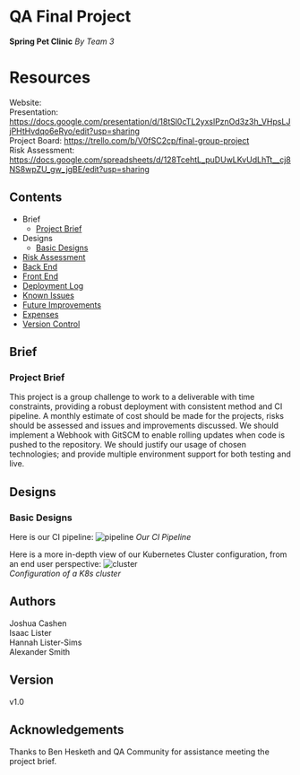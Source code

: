 # QA Final Project
**Spring Pet Clinic** _By Team 3_

# Resources

Website: <space><space>\
Presentation: https://docs.google.com/presentation/d/18tSl0cTL2yxslPznOd3z3h_VHpsLJjPHtHvdqo6eRyo/edit?usp=sharing <space><space>\
Project Board: https://trello.com/b/V0fSC2cp/final-group-project <space><space>\
Risk Assessment: https://docs.google.com/spreadsheets/d/128TcehtL_puDUwLKvUdLhTt__cj8NS8wpZU_gw_jgBE/edit?usp=sharing  
  
## Contents

* Brief
    * [Project Brief](#project-brief)
* Designs
    * [Basic Designs](#basic-designs)
* [Risk Assessment](#risk-assessment)
* [Back End](#back-end)
* [Front End](#front-end)
* [Deployment Log](#deployment-log)
* [Known Issues](#known-issues)
* [Future Improvements](#future-improvements)
* [Expenses](#expenses)
* [Version Control](#version-control)

## Brief
### Project Brief

This project is a group challenge to work to a deliverable with time constraints, providing a robust deployment with consistent method and CI pipeline.
A monthly estimate of cost should be made for the projects, risks should be assessed and issues and improvements discussed. We should implement a Webhook with GitSCM to enable rolling updates when code is pushed to the repository. We should justify our usage of chosen technologies; and provide multiple environment support for both testing and live.

## Designs
### Basic Designs
Here is our CI pipeline:
![pipeline][pipeline]
_Our CI Pipeline_

Here is a more in-depth view of our Kubernetes Cluster configuration, from an end user perspective:
![cluster][cluster]  \
_Configuration of a K8s cluster_

## Authors
Joshua Cashen  \
Isaac Lister  \
Hannah Lister-Sims  \
Alexander Smith  

## Version
v1.0

## Acknowledgements

Thanks to Ben Hesketh and QA Community for assistance meeting the project brief.

[pipeline]: https://imgur.com/cO2YN1k.png
[cluster]: https://imgur.com/hxL7Lxu.png
